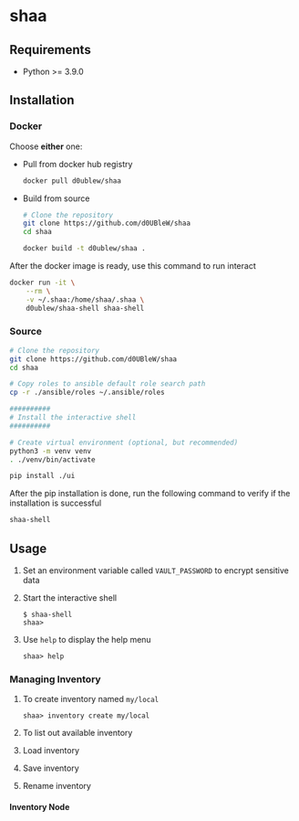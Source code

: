 # shaa

## Requirements

- Python >= 3.9.0

## Installation

### Docker

Choose **either** one:

- Pull from docker hub registry

    ```sh
    docker pull d0ublew/shaa
    ```

- Build from source

    ```sh
    # Clone the repository
    git clone https://github.com/d0UBleW/shaa
    cd shaa

    docker build -t d0ublew/shaa .
    ```

After the docker image is ready, use this command to run interact

```sh
docker run -it \
    --rm \
    -v ~/.shaa:/home/shaa/.shaa \
    d0ublew/shaa-shell shaa-shell
```

### Source

```sh
# Clone the repository
git clone https://github.com/d0UBleW/shaa
cd shaa

# Copy roles to ansible default role search path
cp -r ./ansible/roles ~/.ansible/roles

##########
# Install the interactive shell
##########

# Create virtual environment (optional, but recommended)
python3 -m venv venv
. ./venv/bin/activate

pip install ./ui
```

After the pip installation is done, run the following command to verify if the installation is successful

```sh
shaa-shell
```

## Usage

1. Set an environment variable called `VAULT_PASSWORD` to encrypt sensitive data

2. Start the interactive shell

    ```console
    $ shaa-shell
    shaa>
    ```

3. Use `help` to display the help menu

    ```console
    shaa> help
    ```

### Managing Inventory

1. To create inventory named `my/local`

    ```console
    shaa> inventory create my/local
    ```

2. To list out available inventory

3. Load inventory
4. Save inventory
5. Rename inventory

#### Inventory Node


